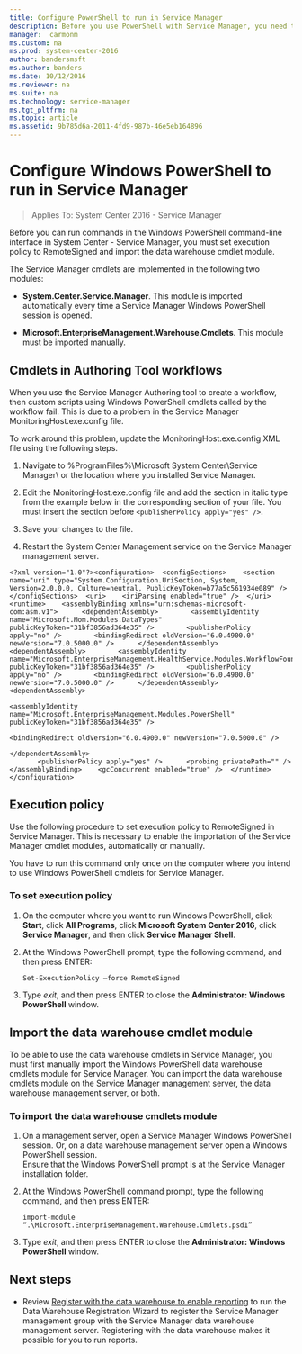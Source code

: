 ```yaml
---
title: Configure PowerShell to run in Service Manager
description: Before you use PowerShell with Service Manager, you need to prepare and then import Service Manager cmdlets.
manager:  carmonm
ms.custom: na
ms.prod: system-center-2016
author: bandersmsft
ms.author: banders
ms.date: 10/12/2016
ms.reviewer: na
ms.suite: na
ms.technology: service-manager
ms.tgt_pltfrm: na
ms.topic: article
ms.assetid: 9b785d6a-2011-4fd9-987b-46e5eb164896
---
```


# Configure Windows PowerShell to run in Service Manager

>Applies To: System Center 2016 - Service Manager

Before you can run commands in the Windows&nbsp;PowerShell command\-line interface in System Center - Service Manager, you must set execution policy to RemoteSigned and import the data warehouse cmdlet module.  

 The Service Manager cmdlets are implemented in the following two modules:  

-   **System.Center.Service.Manager**. This module is imported automatically every time a Service Manager Windows&nbsp;PowerShell session is opened.  

-   **Microsoft.EnterpriseManagement.Warehouse.Cmdlets**. This module must be imported manually.  

## Cmdlets in Authoring Tool workflows  
 When you use the Service Manager Authoring tool to create a workflow, then custom scripts using Windows PowerShell cmdlets called by the workflow fail. This is due to a problem in the Service Manager MonitoringHost.exe.config file.  

 To work around this problem, update the MonitoringHost.exe.config XML file using the following steps.  

1.  Navigate to %ProgramFiles%\\Microsoft System Center\\Service Manager\\ or the location where you installed Service Manager.  

2.  Edit the MonitoringHost.exe.config file and add the section in italic type from the example below in the corresponding section of your file. You must insert the section before `<publisherPolicy apply="yes" />`.  

3.  Save your changes to the file.  

4.  Restart the System Center Management service on the Service Manager management server.  

```  
<?xml version="1.0"?><configuration>  <configSections>    <section name="uri" type="System.Configuration.UriSection, System, Version=2.0.0.0, Culture=neutral, PublicKeyToken=b77a5c561934e089" />  </configSections>  <uri>    <iriParsing enabled="true" />  </uri>    <runtime>    <assemblyBinding xmlns="urn:schemas-microsoft-com:asm.v1">      <dependentAssembly>        <assemblyIdentity name="Microsoft.Mom.Modules.DataTypes" publicKeyToken="31bf3856ad364e35" />        <publisherPolicy apply="no" />        <bindingRedirect oldVersion="6.0.4900.0" newVersion="7.0.5000.0" />      </dependentAssembly>      <dependentAssembly>        <assemblyIdentity name="Microsoft.EnterpriseManagement.HealthService.Modules.WorkflowFoundation" publicKeyToken="31bf3856ad364e35" />        <publisherPolicy apply="no" />        <bindingRedirect oldVersion="6.0.4900.0" newVersion="7.0.5000.0" />      </dependentAssembly>    
<dependentAssembly>  

<assemblyIdentity name="Microsoft.EnterpriseManagement.Modules.PowerShell" publicKeyToken="31bf3856ad364e35" />  

<bindingRedirect oldVersion="6.0.4900.0" newVersion="7.0.5000.0" />  

</dependentAssembly>  
       <publisherPolicy apply="yes" />      <probing privatePath="" />    </assemblyBinding>    <gcConcurrent enabled="true" />  </runtime></configuration>  
```  

## Execution policy


Use the following procedure to set execution policy to RemoteSigned in Service Manager. This is necessary to enable the importation of the Service Manager cmdlet modules, automatically or manually.

You have to run this command only once on the computer where you intend to use Windows PowerShell cmdlets for Service Manager.

### To set execution policy

1. On the computer where you want to run Windows PowerShell, click **Start**, click **All Programs**, click **Microsoft System Center 2016**, click **Service Manager**, and then click **Service Manager Shell**.
2. At the Windows PowerShell prompt, type the following command, and then press ENTER:

    ```
    Set-ExecutionPolicy –force RemoteSigned  
    ```
3. Type *exit*, and then press ENTER to close the **Administrator: Windows PowerShell** window.

## Import the data warehouse cmdlet module

To be able to use the data warehouse cmdlets in Service Manager, you must first manually import the Windows PowerShell data warehouse cmdlets module for Service Manager. You can import the data warehouse cmdlets module on the Service Manager management server, the data warehouse management server, or both.

### To import the data warehouse cmdlets module

1. On a management server, open a Service Manager Windows PowerShell session. Or, on a data warehouse management server open a Windows PowerShell session.  
    Ensure that the Windows PowerShell prompt is at the Service Manager installation folder.
2. At the Windows PowerShell command prompt, type the following command, and then press ENTER:

    ```
    import-module “.\Microsoft.EnterpriseManagement.Warehouse.Cmdlets.psd1”  
    ```

3. Type *exit*, and then press ENTER to close the **Administrator: Windows PowerShell** window.

## Next steps

- Review [Register with the data warehouse to enable reporting](register-dw.md) to run the Data Warehouse Registration Wizard to register the Service Manager management group with the Service Manager data warehouse management server. Registering with the data warehouse makes it possible for you to run reports.
